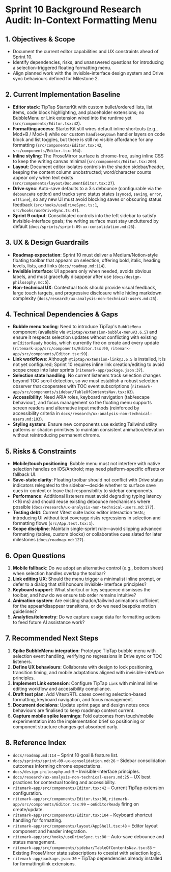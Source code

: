 # Sprint 10 Background Research Audit: In-Context Formatting Menu

## 1. Objectives & Scope
- Document the current editor capabilities and UX constraints ahead of Sprint 10.
- Identify dependencies, risks, and unanswered questions for introducing a selection-triggered floating formatting menu.
- Align planned work with the invisible-interface design system and Drive sync behaviours defined for Milestone 2.

## 2. Current Implementation Baseline
- **Editor stack**: TipTap StarterKit with custom bullet/ordered lists, list items, code block highlighting, and placeholder extensions; no BubbleMenu or Link extension wired into the runtime yet (`src/components/Editor.tsx:42`).
- **Formatting access**: StarterKit still wires default inline shortcuts (e.g., Mod+B / Mod+I) while our custom `handleKeyDown` handler layers on code block and list toggles, but there is still no visible affordance for any formatting (`src/components/Editor.tsx:42`, `src/components/Editor.tsx:104`).
- **Inline styling**: The ProseMirror surface is chrome-free, using inline CSS to keep the writing canvas minimal (`src/components/Editor.tsx:200`).
- **Layout**: Document editor isolates controls in the shadcn sidebar/header, keeping the content column unobstructed; word/character counts appear only when text exists (`src/components/layout/DocumentEditor.tsx:27`).
- **Drive sync**: Auto-save defaults to a 3 s debounce (configurable via the `debounceMs` option) and tracks sync status states (`synced`, `saving`, `error`, `offline`), so any new UI must avoid blocking saves or obscuring status feedback (`src/hooks/useDriveSync.ts:1`, `src/hooks/useDriveSync.ts:47`).
- **Sprint 9 output**: Consolidated controls into the left sidebar to satisfy invisible-interface goals; the writing surface must stay uncluttered by default (`docs/sprints/sprint-09-ux-consolidation.md:26`).

## 3. UX & Design Guardrails
- **Roadmap expectation**: Sprint 10 must deliver a Medium/Notion-style floating toolbar that appears on selection, offering bold, italic, heading levels, lists, and links (`docs/roadmap.md:114`).
- **Invisible interface**: UI appears only when needed, avoids obvious labels, and must gracefully disappear after use (`docs/design-philosophy.md:5`).
- **Non-technical UX**: Contextual tools should provide visual feedback, large touch targets, and progressive disclosure while hiding markdown complexity (`docs/research/ux-analysis-non-technical-users.md:25`).

## 4. Technical Dependencies & Gaps
- **Bubble menu tooling**: Need to introduce TipTap's `BubbleMenu` component (available via `@tiptap/extension-bubble-menu@3.6.5`) and ensure it respects selection updates without conflicting with existing `onEditorReady` hooks, which currently fire on create and every update (`ritemark-app/src/components/Editor.tsx:90`, `ritemark-app/src/components/Editor.tsx:99`).
- **Link workflows**: Although `@tiptap/extension-link@3.6.5` is installed, it is not yet configured; Sprint 10 requires inline link creation/editing to avoid scope creep into later sprints (`ritemark-app/package.json:37`).
- **Selection state handling**: No current listeners track selection changes beyond TOC scroll detection, so we must establish a robust selection observer that cooperates with TOC event subscriptions (`ritemark-app/src/components/sidebar/TableOfContentsNav.tsx:83`).
- **Accessibility**: Need ARIA roles, keyboard navigation (tab/escape behaviour), and focus management so the floating menu supports screen readers and alternative input methods (reinforced by accessibility criteria in `docs/research/ux-analysis-non-technical-users.md:103`).
- **Styling system**: Ensure new components use existing Tailwind utility patterns or shadcn primitives to maintain consistent animation/elevation without reintroducing permanent chrome.

## 5. Risks & Constraints
- **Mobile/touch positioning**: Bubble menu must not interfere with native selection handles on iOS/Android; may need platform-specific offsets or fallback UI.
- **Save-state clarity**: Floating toolbar should not conflict with Drive status indicators relegated to the sidebar—decide whether to surface save cues in-context or leave that responsibility to sidebar components.
- **Performance**: Additional listeners must avoid degrading typing latency (<16 ms) and should reuse existing debounce mechanisms where possible (`docs/research/ux-analysis-non-technical-users.md:177`).
- **Testing debt**: Current Vitest suite lacks editor interaction tests; introducing UI without test coverage risks regressions in selection and formatting flows (`src/App.test.tsx:1`).
- **Scope discipline**: Maintain single-sprint rule—avoid slipping advanced formatting (tables, custom blocks) or collaborative cues slated for later milestones (`docs/roadmap.md:127`).

## 6. Open Questions
1. **Mobile fallback**: Do we adopt an alternative control (e.g., bottom sheet) when selection handles overlap the toolbar?
2. **Link editing UX**: Should the menu trigger a minimalist inline prompt, or defer to a dialog that still honours invisible-interface principles?
3. **Keyboard support**: What shortcut or key sequence dismisses the toolbar, and how do we ensure tab order remains intuitive?
4. **Animation system**: Are existing shadcn/tailwind animations sufficient for the appear/disappear transitions, or do we need bespoke motion guidelines?
5. **Analytics/telemetry**: Do we capture usage data for formatting actions to feed future AI assistance work?

## 7. Recommended Next Steps
1. **Spike BubbleMenu integration**: Prototype TipTap bubble menu with selection event handling, verifying no regressions in Drive sync or TOC listeners.
2. **Define UX behaviours**: Collaborate with design to lock positioning, transition timing, and mobile adaptations aligned with invisible-interface principles.
3. **Implement Link extension**: Configure TipTap `Link` with minimal inline editing workflow and accessibility compliance.
4. **Draft test plan**: Add Vitest/RTL cases covering selection-based formatting, keyboard navigation, and focus management.
5. **Document decisions**: Update sprint page and design notes once behaviours are finalised to keep roadmap context current.
6. **Capture mobile spike learnings**: Fold outcomes from touch/mobile experimentation into the implementation brief so positioning or component structure changes get absorbed early.

## 8. Reference Index
- `docs/roadmap.md:114` – Sprint 10 goal & feature list.
- `docs/sprints/sprint-09-ux-consolidation.md:26` – Sidebar consolidation outcomes informing chrome expectations.
- `docs/design-philosophy.md:5` – Invisible-interface principles.
- `docs/research/ux-analysis-non-technical-users.md:25` – UX best practices for contextual tooling and accessibility.
- `ritemark-app/src/components/Editor.tsx:42` – Current TipTap extension configuration.
- `ritemark-app/src/components/Editor.tsx:90`, `ritemark-app/src/components/Editor.tsx:99` – `onEditorReady` firing on create/update.
- `ritemark-app/src/components/Editor.tsx:104` – Keyboard shortcut handling for formatting.
- `ritemark-app/src/components/layout/AppShell.tsx:48` – Editor layout component and header integration.
- `ritemark-app/src/hooks/useDriveSync.ts:80` – Auto-save debounce and status management.
- `ritemark-app/src/components/sidebar/TableOfContentsNav.tsx:83` – Existing ProseMirror state subscriptions to coexist with selection logic.
- `ritemark-app/package.json:30` – TipTap dependencies already installed for formatting/link extensions.

